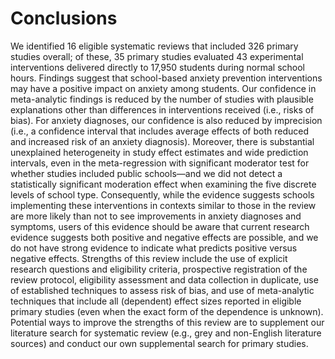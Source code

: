 # Conclusions

We identified 16 eligible systematic reviews that included 326 primary studies overall; of these, 35 primary studies evaluated 43 experimental interventions delivered directly to 17,950 students during normal school hours. Findings suggest that school-based anxiety prevention interventions may have a positive impact on anxiety among students. Our confidence in meta-analytic findings is reduced by the number of studies with plausible explanations other than differences in interventions received (i.e., risks of bias). For anxiety diagnoses, our confidence is also reduced by imprecision (i.e., a confidence interval that includes average effects of both reduced and increased risk of an anxiety diagnosis). Moreover, there is substantial unexplained heterogeneity in study effect estimates and wide prediction intervals, even in the meta-regression with significant moderator test for whether studies included public schools—and we did not detect a statistically significant moderation effect when examining the five discrete levels of school type. Consequently, while the evidence suggests schools implementing these interventions in contexts similar to those in the review are more likely than not to see improvements in anxiety diagnoses and symptoms, users of this evidence should be aware that current research evidence suggests both positive and negative effects are possible, and we do not have strong evidence to indicate what predicts positive versus negative effects. Strengths of this review include the use of explicit research questions and eligibility criteria, prospective registration of the review protocol, eligibility assessment and data collection in duplicate, use of established techniques to assess risk of bias, and use of meta-analytic techniques that include all (dependent) effect sizes reported in eligible primary studies (even when the exact form of the dependence is unknown). Potential ways to improve the strengths of this review are to supplement our literature search for systematic review (e.g., grey and non-English literature sources) and conduct our own supplemental search for primary studies. 

